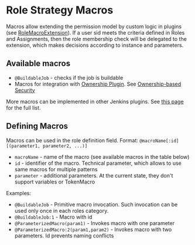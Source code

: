 Role Strategy Macros
==============

Macros allow extending the permission model by custom logic in plugins 
(see [RoleMacroExtension](https://javadoc.jenkins.io/plugin/role-strategy/com/synopsys/arc/jenkins/plugins/rolestrategy/RoleMacroExtension.html)). 
If a user sid meets the criteria defined in Roles and Assignments, then the role membership check will be delegated to the extension, 
which makes decisions according to instance and parameters.

## Available macros

* `@BuildableJob` - checks if the job is buildable
* Macros for integration with [Ownership Plugin](https://plugins.jenkins.io/ownership). 
  See [Ownership-based Security](https://github.com/jenkinsci/ownership-plugin/blob/master/doc/OwnershipBasedSecurity.md)

More macros can be implemented in other Jenkins plugins.
See [this page](https://jenkins.io/doc/developer/extensions/role-strategy/) for the full list.

## Defining Macros

Macros can be used in the role definition field. 
Format: `@macroName[:id][(parameter1, parameter2, ...)]`

* `macroName` - name of the macro (see available macros in the table below)
* `id` - identifier of the macro. Technical parameter, which allows to use same macros for multiple patterns
* `parameter` - additional parameters. At the current state, they don't support variables or TokenMacro

Examples:

* `@BuildableJob` - Primitive macro invocation. Such invocation can be used only once in each roles category.
* `@BuildableJob:1` - Macro with id
* `@ParameterizedMacro(param1)` - Invokes macro with one parameter
* `@ParameterizedMacro:2(param1,param2)` - Invokes macro with two parameters. Id prevents naming conflicts
